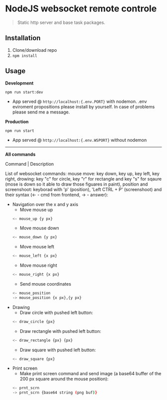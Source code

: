 # NodeJS websocket remote controle

> Static http server and base task packages.

## Installation

1. Clone/download repo
2. `npm install`

## Usage

**Development**

`npm run start:dev`

- App served @ `http://localhost:{.env.PORT}` with nodemon. .env eviroment propositions please install by yourself. In case of problems please send me a message.

**Production**

`npm run start`

- App served @ `http://localhost:{.env.WSPORT}` without nodemon

---

**All commands**

Command | Description

List of websocket commands:
mouse move: key down, key up, key left, key right,
drowing: key "c" for circle, key "r" for rectangle and key "s" for sqaure (mose is down so it able to draw those figuares in paint),
position and screenshoot: keyborad with 'p' (position), 'Left CTRL + P' (screenshoot) and their syntax (<- - cmd from frontend, -> - answer):

- Navigation over the x and y axis
  - Move mouse up
  ```bash
  <- mouse_up {y px}
  ```
  - Move mouse down
  ```bash
  <- mouse_down {y px}
  ```
  - Move mouse left
  ```bash
  <- mouse_left {x px}
  ```
  - Move mouse right
  ```bash
  <- mouse_right {x px}
  ```
  - Send mouse coordinates
  ```bash
  <- mouse_position
  -> mouse_position {x px},{y px}
  ```
- Drawing
  - Draw circle with pushed left button:
  ```bash
  <- draw_circle {px}
  ```
  - Draw rectangle with pushed left button:
  ```bash
  <- draw_rectangle {px} {px}
  ```
  - Draw square with pushed left button:
  ```bash
  <- draw_square {px}
  ```
- Print screen
  - Make print screen command and send image (a base64 buffer of the 200 px square around the mouse position):
  ```bash
  <- prnt_scrn
  -> prnt_scrn {base64 string (png buf)}
  ```

